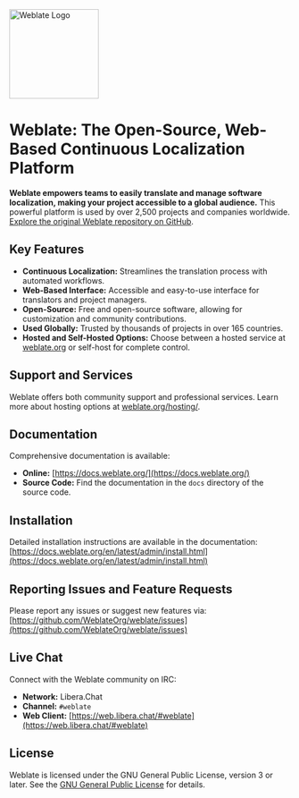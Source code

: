<picture>
  <source media="(prefers-color-scheme: dark)" srcset="https://s.weblate.org/cdn/Logo-Darktext-borders.png">
  <source media="(prefers-color-scheme: light)" srcset="https://s.weblate.org/cdn/Logo-Darktext-borders.png">
  <img src="https://s.weblate.org/cdn/Logo-Darktext-borders.png" alt="Weblate Logo" width="160">
</picture>

# Weblate: The Open-Source, Web-Based Continuous Localization Platform

**Weblate empowers teams to easily translate and manage software localization, making your project accessible to a global audience.**  This powerful platform is used by over 2,500 projects and companies worldwide. [Explore the original Weblate repository on GitHub](https://github.com/WeblateOrg/weblate).

## Key Features

*   **Continuous Localization:** Streamlines the translation process with automated workflows.
*   **Web-Based Interface:** Accessible and easy-to-use interface for translators and project managers.
*   **Open-Source:**  Free and open-source software, allowing for customization and community contributions.
*   **Used Globally:** Trusted by thousands of projects in over 165 countries.
*   **Hosted and Self-Hosted Options:** Choose between a hosted service at [weblate.org](https://weblate.org/) or self-host for complete control.

## Support and Services

Weblate offers both community support and professional services. Learn more about hosting options at [weblate.org/hosting/](https://weblate.org/hosting/).

## Documentation

Comprehensive documentation is available:

*   **Online:** [https://docs.weblate.org/](https://docs.weblate.org/)
*   **Source Code:** Find the documentation in the `docs` directory of the source code.

## Installation

Detailed installation instructions are available in the documentation: [https://docs.weblate.org/en/latest/admin/install.html](https://docs.weblate.org/en/latest/admin/install.html)

## Reporting Issues and Feature Requests

Please report any issues or suggest new features via: [https://github.com/WeblateOrg/weblate/issues](https://github.com/WeblateOrg/weblate/issues)

## Live Chat

Connect with the Weblate community on IRC:

*   **Network:** Libera.Chat
*   **Channel:** `#weblate`
*   **Web Client:** [https://web.libera.chat/#weblate](https://web.libera.chat/#weblate)

## License

Weblate is licensed under the GNU General Public License, version 3 or later.  See the [GNU General Public License](https://www.gnu.org/licenses/gpl-3.0.html) for details.